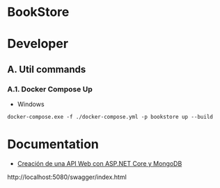 # BookStore

# Developer

## A. Util commands

### A.1. Docker Compose Up 

- Windows

```
docker-compose.exe -f ./docker-compose.yml -p bookstore up --build
```

# Documentation
- [Creación de una API Web con ASP.NET Core y MongoDB](https://learn.microsoft.com/es-es/aspnet/core/tutorials/first-mongo-app?view=aspnetcore-7.0&tabs=visual-studio#create-the-aspnet-core-web-api-project)


http://localhost:5080/swagger/index.html